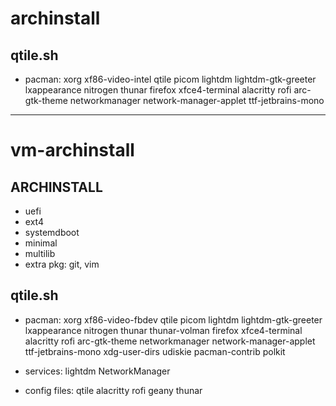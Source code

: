 # archinstall

## qtile.sh
* pacman:
xorg
xf86-video-intel
qtile
picom
lightdm
lightdm-gtk-greeter
lxappearance
nitrogen
thunar
firefox
xfce4-terminal
alacritty
rofi
arc-gtk-theme
networkmanager
network-manager-applet
ttf-jetbrains-mono

____

# vm-archinstall

## ARCHINSTALL

* uefi
* ext4
* systemdboot
* minimal
* multilib
* extra pkg: git, vim


## qtile.sh
* pacman:
xorg
xf86-video-fbdev
qtile
picom
lightdm
lightdm-gtk-greeter
lxappearance
nitrogen
thunar
thunar-volman
firefox
xfce4-terminal
alacritty
rofi
arc-gtk-theme
networkmanager
network-manager-applet
ttf-jetbrains-mono
xdg-user-dirs
udiskie
pacman-contrib
polkit


* services:
lightdm
NetworkManager

* config files:
qtile
alacritty 
rofi
geany
thunar
